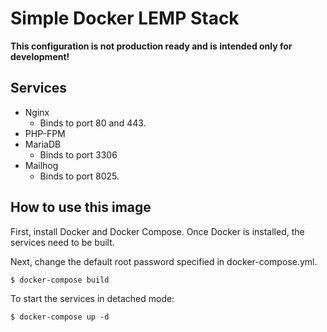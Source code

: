 # Simple Docker LEMP Stack

**This configuration is not production ready and is intended only for development!**

## Services
* Nginx
  * Binds to port 80 and 443.
* PHP-FPM
* MariaDB
  * Binds to port 3306
* Mailhog
  * Binds to port 8025.

## How to use this image
First, install Docker and Docker Compose.
Once Docker is installed, the services need to be built.

Next, change the default root password specified in docker-compose.yml.

```
$ docker-compose build
```

To start the services in detached mode:

```
$ docker-compose up -d
```
